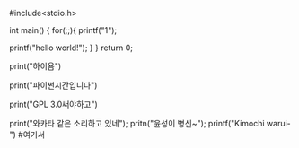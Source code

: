 #include<stdio.h>

int main()
{
for(;;){
  printf("1");
 
  printf("hello world!");
}
}
return 0;

print("하이욤")

print("파이썬시간입니다")

print("GPL 3.0써야하고")

print("와카타 같은 소리하고 있네");
pritn("윤성이 병신~");
printf("Kimochi warui- ")
#여기서 
